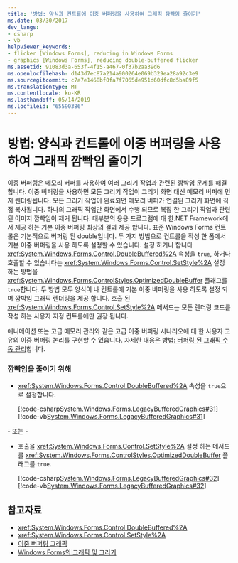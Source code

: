 ```yaml
---
title: '방법: 양식과 컨트롤에 이중 버퍼링을 사용하여 그래픽 깜빡임 줄이기'
ms.date: 03/30/2017
dev_langs:
- csharp
- vb
helpviewer_keywords:
- flicker [Windows Forms], reducing in Windows Forms
- graphics [Windows Forms], reducing double-buffered flicker
ms.assetid: 91083d3a-653f-4f15-a467-0f37b2aa39d6
ms.openlocfilehash: d143d7ec87a214a900264e069b329ea28a92c3e9
ms.sourcegitcommit: c7a7e1468bf0fa7f7065de951d60dfc8d5ba89f5
ms.translationtype: MT
ms.contentlocale: ko-KR
ms.lasthandoff: 05/14/2019
ms.locfileid: "65590386"
---
```

# <a name="how-to-reduce-graphics-flicker-with-double-buffering-for-forms-and-controls"></a>방법: 양식과 컨트롤에 이중 버퍼링을 사용하여 그래픽 깜빡임 줄이기
이중 버퍼링은 메모리 버퍼를 사용하여 여러 그리기 작업과 관련된 깜박임 문제를 해결합니다. 이중 버퍼링을 사용하면 모든 그리기 작업이 그리기 화면 대신 메모리 버퍼에 먼저 렌더링됩니다. 모든 그리기 작업이 완료되면 메모리 버퍼가 연결된 그리기 화면에 직접 복사됩니다. 하나의 그래픽 작업만 화면에서 수행 되므로 복잡 한 그리기 작업과 관련 된 이미지 깜빡임이 제거 됩니다. 대부분의 응용 프로그램에 대 한.NET Framework에서 제공 하는 기본 이중 버퍼링 최상의 결과 제공 합니다. 표준 Windows Forms 컨트롤은 기본적으로 버퍼링 된 double입니다. 두 가지 방법으로 컨트롤을 작성 한 폼에서 기본 이중 버퍼링을 사용 하도록 설정할 수 있습니다. 설정 하거나 합니다 <xref:System.Windows.Forms.Control.DoubleBuffered%2A> 속성을 `true`, 하거나 호출할 수 있습니다는 <xref:System.Windows.Forms.Control.SetStyle%2A> 설정 하는 방법을 <xref:System.Windows.Forms.ControlStyles.OptimizedDoubleBuffer> 플래그를 `true`합니다. 두 방법 모두 양식이 나 컨트롤에 기본 이중 버퍼링을 사용 하도록 설정 되며 깜박임 그래픽 렌더링을 제공 합니다. 호출 된 <xref:System.Windows.Forms.Control.SetStyle%2A> 메서드는 모든 렌더링 코드를 작성 하는 사용자 지정 컨트롤에만 권장 됩니다.  
  
 애니메이션 또는 고급 메모리 관리와 같은 고급 이중 버퍼링 시나리오에 대 한 사용자 고유의 이중 버퍼링 논리를 구현할 수 있습니다. 자세한 내용은 [방법: 버퍼링 된 그래픽 수동 관리](how-to-manually-manage-buffered-graphics.md)합니다.  
  
### <a name="to-reduce-flicker"></a>깜빡임을 줄이기 위해  
  
- <xref:System.Windows.Forms.Control.DoubleBuffered%2A> 속성을 `true`으로 설정합니다.  
  
     [!code-csharp[System.Windows.Forms.LegacyBufferedGraphics#31](~/samples/snippets/csharp/VS_Snippets_Winforms/System.Windows.Forms.LegacyBufferedGraphics/CS/Class1.cs#31)]
     [!code-vb[System.Windows.Forms.LegacyBufferedGraphics#31](~/samples/snippets/visualbasic/VS_Snippets_Winforms/System.Windows.Forms.LegacyBufferedGraphics/VB/Class1.vb#31)]  
  
 \- 또는 -  
  
- 호출을 <xref:System.Windows.Forms.Control.SetStyle%2A> 설정 하는 메서드를 <xref:System.Windows.Forms.ControlStyles.OptimizedDoubleBuffer> 플래그를 `true`.  
  
     [!code-csharp[System.Windows.Forms.LegacyBufferedGraphics#32](~/samples/snippets/csharp/VS_Snippets_Winforms/System.Windows.Forms.LegacyBufferedGraphics/CS/Class1.cs#32)]
     [!code-vb[System.Windows.Forms.LegacyBufferedGraphics#32](~/samples/snippets/visualbasic/VS_Snippets_Winforms/System.Windows.Forms.LegacyBufferedGraphics/VB/Class1.vb#32)]  
  
## <a name="see-also"></a>참고자료

- <xref:System.Windows.Forms.Control.DoubleBuffered%2A>
- <xref:System.Windows.Forms.Control.SetStyle%2A>
- [이중 버퍼링 그래픽](double-buffered-graphics.md)
- [Windows Forms의 그래픽 및 그리기](graphics-and-drawing-in-windows-forms.md)
